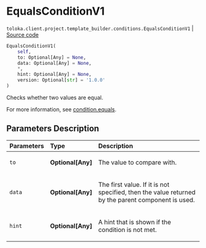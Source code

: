 # EqualsConditionV1
`toloka.client.project.template_builder.conditions.EqualsConditionV1` | [Source code](https://github.com/Toloka/toloka-kit/blob/v1.2.2/src/client/project/template_builder/conditions.py#L130)

```python
EqualsConditionV1(
    self,
    to: Optional[Any] = None,
    data: Optional[Any] = None,
    *,
    hint: Optional[Any] = None,
    version: Optional[str] = '1.0.0'
)
```

Checks whether two values are equal.


For more information, see [condition.equals](https://toloka.ai/docs/template-builder/reference/condition.equals).

## Parameters Description

| Parameters | Type | Description |
| :----------| :----| :-----------|
`to`|**Optional\[Any\]**|<p>The value to compare with.</p>
`data`|**Optional\[Any\]**|<p>The first value. If it is not specified, then the value returned by the parent component is used.</p>
`hint`|**Optional\[Any\]**|<p>A hint that is shown if the condition is not met.</p>
